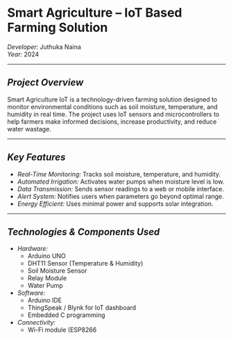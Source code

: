 # Smart Agriculture – IoT Based Farming Solution

*Developer:* Juthuka Naina  
*Year:* 2024

---

## *Project Overview*
Smart Agriculture IoT is a technology-driven farming solution designed to monitor environmental conditions such as soil moisture, temperature, and humidity in real time. The project uses IoT sensors and microcontrollers to help farmers make informed decisions, increase productivity, and reduce water wastage.

---

## *Key Features*
- *Real-Time Monitoring:* Tracks soil moisture, temperature, and humidity.
- *Automated Irrigation:* Activates water pumps when moisture level is low.
- *Data Transmission:* Sends sensor readings to a web or mobile interface.
- *Alert System:* Notifies users when parameters go beyond optimal range.
- *Energy Efficient:* Uses minimal power and supports solar integration.

---

## *Technologies & Components Used*
- *Hardware:*
  - Arduino UNO
  - DHT11 Sensor (Temperature & Humidity)
  - Soil Moisture Sensor
  - Relay Module
  - Water Pump
- *Software:*
  - Arduino IDE
  - ThingSpeak / Blynk for IoT dashboard
  - Embedded C programming
- *Connectivity:*
  - Wi-Fi module (ESP8266
